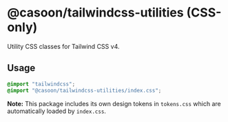 # @casoon/tailwindcss-utilities (CSS-only)

Utility CSS classes for Tailwind CSS v4.

## Usage
```css
@import "tailwindcss";
@import "@casoon/tailwindcss-utilities/index.css";
```

**Note:** This package includes its own design tokens in `tokens.css` which are automatically loaded by `index.css`.
